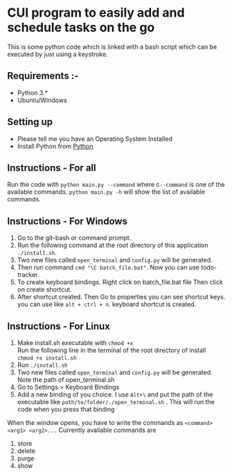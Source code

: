 # CUI program to easily add and schedule tasks on the go

This is some python code which is linked with a bash script which can be executed by just using a keystroke.

## **Requirements** :-
- Python 3.\*
- Ubuntu/Windows

## Setting up

- Please tell me you have an Operating System Installed
- Install Python from [Python](https://www.python.org)

## Instructions - For all

Run the code with `python main.py --command` where c`--command` is one of the available commands.
`python main.py -h` will show the list of available commands. 

## Instructions - For Windows

1. Go to the git-bash or command prompt.
2. Run the following command at the root directory of this application `./install.sh`.
3. Two new files called `open_terminal` and `config.py` will be generated.
4. Then run command `cmd "\C batch_file.bat"`. Now you can use todo-tracker.
5. To create keyboard bindings. Right click on batch_file.bat file Then click on create shortcut.
6. After shortcut created. Then Go to properties you can see shortcut keys. you can use like `alt + ctrl + n`. keyboard shortcut is created.

## Instructions - For Linux

1. Make install.sh executable with `chmod +x`<br>
Run the following line in the terminal of the root directory of install <br>
`chmod +x install.sh`
2. Run `./install.sh`
3. Two new files called `open_terminal` and `config.py` will be generated. Note the path of open_terminal.sh
4. Go to Settings > Keyboard Bindings
5. Add a new binding of you choice. I use `Alt+\` and put the path of the executable like `path/to/folder/./open_terminal.sh` . This will run the code when you press that binding


When the window opens, you have to write the commands as `<command> <arg1> <arg2>...`
Currently available commands are 

1. store
2. delete
3. purge
4. show
